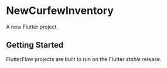 # NewCurfewInventory

A new Flutter project.

## Getting Started

FlutterFlow projects are built to run on the Flutter _stable_ release.
